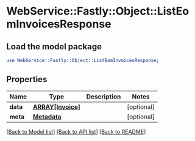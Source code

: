 # WebService::Fastly::Object::ListEomInvoicesResponse

## Load the model package
```perl
use WebService::Fastly::Object::ListEomInvoicesResponse;
```

## Properties
Name | Type | Description | Notes
------------ | ------------- | ------------- | -------------
**data** | [**ARRAY[Invoice]**](Invoice.md) |  | [optional] 
**meta** | [**Metadata**](Metadata.md) |  | [optional] 

[[Back to Model list]](../README.md#documentation-for-models) [[Back to API list]](../README.md#documentation-for-api-endpoints) [[Back to README]](../README.md)


